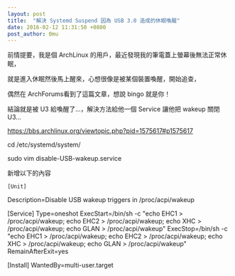```yaml
---
layout: post
title:  "解決 Systemd Suspend 因為 USB 3.0 造成的休眠喚醒" 
date: 2016-02-12 11:31:50 +0800
post_author: 0mu
---
```

前情提要，我是個 ArchLinux 的用戶，最近發現我的筆電蓋上螢幕後無法正常休眠，
	
就是進入休眠然後馬上醒來，心想很像是被某個裝置喚醒，開始追查，
	
偶然在 ArchForums看到了這篇文章，想說 bingo 就是你！
		
結論就是被 U3 給喚醒了...，解決方法給他一個 Service 讓他把 wakeup 關閉 U3...




 
 https://bbs.archlinux.org/viewtopic.php?pid=1575617#p1575617

 
 cd /etc/systemd/system/

 sudo vim disable-USB-wakeup.service
	
新增以下的內容
	
	[Unit]
 Description=Disable USB wakeup triggers in /proc/acpi/wakeup
 
 [Service]
 Type=oneshot
 ExecStart=/bin/sh -c "echo EHC1 > /proc/acpi/wakeup; echo EHC2 > /proc/acpi/wakeup; echo XHC > /proc/acpi/wakeup; echo GLAN > /proc/acpi/wakeup"
 ExecStop=/bin/sh -c "echo EHC1 > /proc/acpi/wakeup; echo EHC2 > /proc/acpi/wakeup; echo XHC > /proc/acpi/wakeup; echo GLAN > /proc/acpi/wakeup"
 RemainAfterExit=yes
 
 [Install]
 WantedBy=multi-user.target
